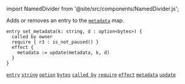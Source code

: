 import NamedDivider from '@site/src/components/NamedDivider.js';

Adds or removes an entry to the [`metadata`](/docs/reference/expressions/variables#metadata) map.

<NamedDivider title="Code" width="1.5"/>

```archetype
entry set_metadata(k: string, d : option<bytes>) {
  called by owner
  require { r3 : is_not_paused() }
  effect {
    metadata := update(metadata, k, d)
  }
}
```

[`entry`](/docs/reference/declarations/entrypoint#entry) [`string`](/docs/reference/types#string) [`option`](/docs/reference/types#option<T>) [`bytes`](/docs/reference/types#bytes) [`called by`](/docs/reference/declarations/entrypoint#called-by) [`require`](/docs/reference/declarations/entrypoint#require) [`effect`](/docs/reference/declarations/entrypoint#effect) [`metadata`](/docs/reference/expressions/variables#metadata) [`update`](/docs/reference/instructions/containers#mupdatek--k-o--optiont)

